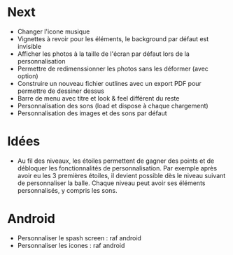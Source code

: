 # Next
* Changer l'icone musique
* Vignettes à revoir pour les éléments, le background par défaut est invisible
* Afficher les photos à la taille de l'écran par défaut lors de la personnalisation
* Permettre de redimenssionner les photos sans les déformer (avec option)
* Construire un nouveau fichier outlines avec un export PDF pour permettre de dessiner dessus
* Barre de menu avec titre et look & feel différent du reste
* Personnalisation des sons (load et dispose à chaque chargement)
* Personnalisation des images et des sons par défaut

# Idées
* Au fil des niveaux, les étoiles permettent de gagner des points et de débloquer les fonctionnalités de
  personnalisation. Par exemple après avoir eu les 3 premières étoiles, il devient possible dès le niveau
  suivant de personnaliser la balle. Chaque niveau peut avoir ses éléments personnalisés, y compris les
  sons.

# Android
* Personnaliser le spash screen : raf android
* Personnaliser les icones : raf android
